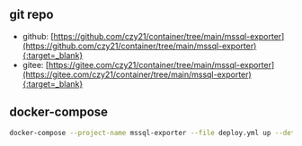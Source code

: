 ## git repo
  - github: [https://github.com/czy21/container/tree/main/mssql-exporter](https://github.com/czy21/container/tree/main/mssql-exporter){:target=_blank}
  - gitee: [https://gitee.com/czy21/container/tree/main/mssql-exporter](https://gitee.com/czy21/container/tree/main/mssql-exporter){:target=_blank}
## docker-compose
```bash
docker-compose --project-name mssql-exporter --file deploy.yml up --detach --remove-orphans
```